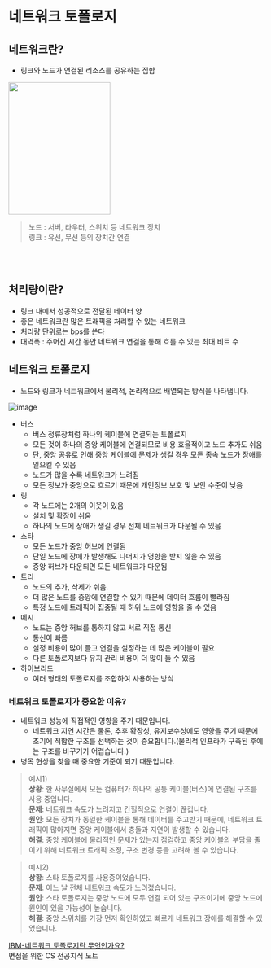 # 네트워크 토폴로지
## 네트워크란?
- 링크와 노드가 연결된 리소스를 공유하는 집합
<img src="https://github.com/user-attachments/assets/0aa77bb0-728e-4910-96a0-05f354ce56cd" width="200" height="260"/>


> 노드 : 서버, 라우터, 스위치 등 네트워크 장치    
> 링크 : 유선, 무선 등의 장치간 연결

<br/>    
<br/>    

## 처리량이란?
- 링크 내에서 성공적으로 전달된 데이터 양
- 좋은 네트워크란 많은 트래픽을 처리할 수 있는 네트워크
- 처리량 단위로는 bps를 쓴다
- 대역폭 : 주어진 시간 동안 네트워크 연결을 통해 흐를 수 있는 최대 비트 수

## 네트워크 토폴로지
- 노드와 링크가 네트워크에서 물리적, 논리적으로 배열되는 방식을 나타냅니다.


![image](https://github.com/user-attachments/assets/9d6027f9-0dfe-4c68-96b2-a9115476d698)

- 버스
  - 버스 정류장처럼 하나의 케이블에 연결되는 토폴로지
  - 모든 것이 하나의 중앙 케이블에 연결되므로 비용 효율적이고 노드 추가도 쉬움
  - 단, 중앙 공유로 인해 중앙 케이블에 문제가 생길 경우 모든 종속 노드가 장애를 일으킬 수 있음
  - 노드가 많을 수록 네트워크가 느려짐
  - 모든 정보가 중앙으로 흐르기 때문에 개인정보 보호 및 보안 수준이 낮음
- 링
  - 각 노드에는 2개의 이웃이 있음
  - 설치 및 확장이 쉬움
  - 하나의 노드에 장애가 생길 경우 전체 네트워크가 다운될 수 있음
- 스타
  - 모든 노드가 중앙 허브에 연결됨
  - 단일 노드에 장애가 발생해도 나머지가 영향을 받지 않을 수 있음
  - 중앙 허브가 다운되면 모든 네트워크가 다운됨
- 트리
  - 노드의 추가, 삭제가 쉬움.
  - 더 많은 노드를 중앙에 연결할 수 있기 때문에 데이터 흐름이 빨라짐
  - 특정 노드에 트래픽이 집중될 때 하위 노드에 영향을 줄 수 있음
- 메시
  - 노드는 중앙 허브를 통하지 않고 서로 직접 통신
  - 통신이 빠름
  - 설정 비용이 많이 들고 연결을 설정하는 데 많은 케이블이 필요
  - 다른 토폴로지보다 유지 관리 비용이 더 많이 들 수 있음
- 하이브리드
  - 여러 형태의 토폴로지를 조합하여 사용하는 방식
 
### 네트워크 토폴로지가 중요한 이유?
- 네트워크 성능에 직접적인 영향을 주기 때문입니다.
  - 네트워크 지연 시간은 물론, 추후 확장성, 유지보수성에도 영향을 주기 때문에
초기에 적합한 구조를 선택하는 것이 중요합니다.(물리적 인프라가 구축된 후에는 구조를 바꾸기가 어렵습니다.)
- 병목 현상을 찾을 때 중요한 기준이 되기 때문입니다.
> 예시1)    
> **상황**: 한 사무실에서 모든 컴퓨터가 하나의 공통 케이블(버스)에 연결된 구조를 사용 중입니다.    
> **문제**: 네트워크 속도가 느려지고 간헐적으로 연결이 끊깁니다.    
> **원인**: 모든 장치가 동일한 케이블을 통해 데이터를 주고받기 때문에, 네트워크 트래픽이 많아지면 중앙 케이블에서 충돌과 지연이 발생할 수 있습니다.    
> **해결**: 중앙 케이블에 물리적인 문제가 있는지 점검하고 중앙 케이블의 부담을 줄이기 위해 네트워크 트래픽 조정, 구조 변경 등을 고려해 볼 수 있습니다.

> 예시2)    
> **상황**: 스타 토폴로지를 사용중이었습니다.    
> **문제**: 어느 날 전체 네트워크 속도가 느려졌습니다.       
> **원인**: 스타 토폴로지는 중앙 노드에 모두 연결 되어 있는 구조이기에 중앙 노드에 원인이 있을 가능성이 높습니다.     
> **해결**: 중앙 스위치를 가장 먼저 확인하였고 빠르게 네트워크 장애를 해결할 수 있었습니다.    

[IBM-네트워크 토폴로지란 무엇인가요?](https://www.ibm.com/kr-ko/topics/network-topology)     
면접을 위한 CS 전공지식 노트
